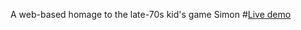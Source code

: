 A web-based homage to the late-70s kid's game Simon 
#[Live demo](https://jsevilla274.github.io/simon-game)